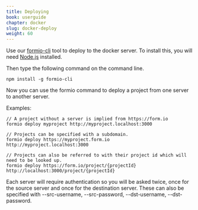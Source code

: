 ```yaml
---
title: Deploying
book: userguide
chapter: docker
slug: docker-deploy
weight: 60
---
```

Use our [formio-cli](https://github.com/formio/formio-cli) tool to deploy to the docker server. To install this, you will need [Node.js](https://nodejs.org/en/download/) installed.

Then type the following command on the command line.

```
npm install -g formio-cli
```

Now you can use the formio command to deploy a project from one server to another server.

Examples:

```
// A project without a server is implied from https://form.io
formio deploy myproject http://myproject.localhost:3000

// Projects can be specified with a subdomain.
formio deploy https://myproject.form.io http://myproject.localhost:3000

// Projects can also be referred to with their project id which will need to be looked up.
formio deploy https://form.io/project/{projectId} http://localhost:3000/project/{projectId}
```

Each server will require authentication so you will be asked twice, once for the source server and once for the destination server. These can also be specified with --src-username, --src-password, --dst-username, --dst-password.